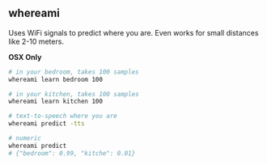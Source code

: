 ## whereami

Uses WiFi signals to predict where you are. Even works for small distances like 2-10 meters.

**OSX Only**

```bash
# in your bedroom, takes 100 samples
whereami learn bedroom 100

# in your kitchen, takes 100 samples
whereami learn kitchen 100

# text-to-speech where you are
whereami predict -tts

# numeric
whereami predict
# {"bedroom": 0.99, "kitche": 0.01}
```
